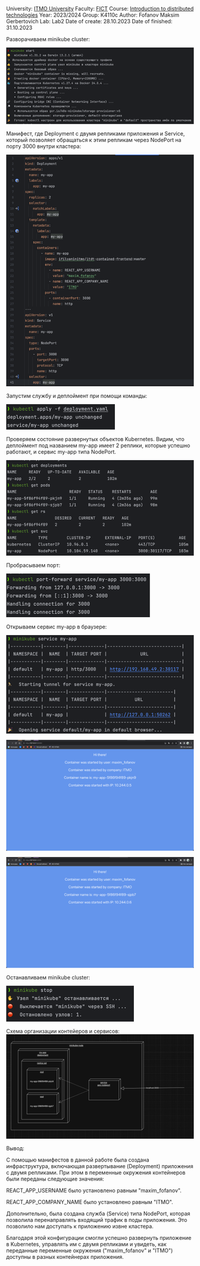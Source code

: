 University: [ITMO University](https://itmo.ru/ru/)
Faculty: [FICT](https://fict.itmo.ru)
Course: [Introduction to distributed technologies](https://github.com/itmo-ict-faculty/introduction-to-distributed-technologies)
Year: 2023/2024
Group: K4110с
Author: Fofanov Maksim Gerbertovich
Lab: Lab2
Date of create: 28.10.2023
Date of finished: 31.10.2023


Разворачиваем minikube cluster:

![img_2.png](img_2.png)

Манифест, где Deployment с двумя репликами приложения и Service, 
который позволяет обращаться к этим репликам через NodePort на порту 3000 внутри кластера:

![img_9.png](img_9.png)

Запустим службу и деплоймент при помощи команды:

![img_4.png](img_4.png)

Проверяем состояние развернутых объектов Kubernetes. 
Видим, что деплоймент под названием my-app имеет 2 реплики, 
которые успешно работают, и сервис my-app типа NodePort.

![img_5.png](img_5.png)

Пробрасываем порт:

![img_6.png](img_6.png)

Открываем сервис my-app в браузере:

![img_3.png](img_3.png)

![img_1.png](img_1.png)

![img.png](img.png)

Останавливаем minikube cluster:

![img_7.png](img_7.png)

Схема организации контейеров и сервисов:
![img_10.png](img_10.png)

Вывод:

С помощью манифестов в данной работе была создана инфраструктура, включающая развертывание (Deployment) приложения с двумя репликами. При этом в переменные окружения контейнеров были переданы следующие значения:

REACT_APP_USERNAME было установлено равным "maxim_fofanov".

REACT_APP_COMPANY_NAME было установлено равным "ITMO".

Дополнительно, была создана служба (Service) типа NodePort, 
которая позволила перенаправлять входящий трафик в поды приложения. 
Это позволило нам доступать к приложению извне кластера.

Благодаря этой конфигурации смогли успешно развернуть приложение в Kubernetes, 
управлять им с двумя репликами и увидеть, как переданные переменные окружения ("maxim_fofanov" и "ITMO") доступны в разных контейнерах приложения.